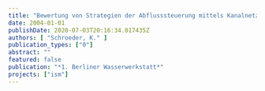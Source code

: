```yaml
---
title: "Bewertung von Strategien der Abflusssteuerung mittels Kanalnetzsimulation"
date: 2004-01-01
publishDate: 2020-07-03T20:16:34.017435Z
authors: [ "Schroeder, K." ]
publication_types: ["0"]
abstract: ""
featured: false
publication: "*1. Berliner Wasserwerkstatt*"
projects: ["ism"]
---
```


